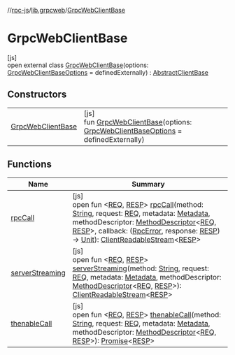 //[rpc-js](../../../index.md)/[lib.grpcweb](../index.md)/[GrpcWebClientBase](index.md)

# GrpcWebClientBase

[js]\
open external class [GrpcWebClientBase](index.md)(options: [GrpcWebClientBaseOptions](../-grpc-web-client-base-options/index.md) = definedExternally) : [AbstractClientBase](../-abstract-client-base/index.md)

## Constructors

| | |
|---|---|
| [GrpcWebClientBase](-grpc-web-client-base.md) | [js]<br>fun [GrpcWebClientBase](-grpc-web-client-base.md)(options: [GrpcWebClientBaseOptions](../-grpc-web-client-base-options/index.md) = definedExternally) |

## Functions

| Name | Summary |
|---|---|
| [rpcCall](../-abstract-client-base/rpc-call.md) | [js]<br>open fun &lt;[REQ](../-abstract-client-base/rpc-call.md), [RESP](../-abstract-client-base/rpc-call.md)&gt; [rpcCall](../-abstract-client-base/rpc-call.md)(method: [String](https://kotlinlang.org/api/latest/jvm/stdlib/kotlin/-string/index.html), request: [REQ](../-abstract-client-base/rpc-call.md), metadata: [Metadata](../-metadata/index.md), methodDescriptor: [MethodDescriptor](../-method-descriptor/index.md)&lt;[REQ](../-abstract-client-base/rpc-call.md), [RESP](../-abstract-client-base/rpc-call.md)&gt;, callback: ([RpcError](../index.md#2067006156%2FClasslikes%2F854961009), response: [RESP](../-abstract-client-base/rpc-call.md)) -&gt; [Unit](https://kotlinlang.org/api/latest/jvm/stdlib/kotlin/-unit/index.html)): [ClientReadableStream](../-client-readable-stream/index.md)&lt;[RESP](../-abstract-client-base/rpc-call.md)&gt; |
| [serverStreaming](../-abstract-client-base/server-streaming.md) | [js]<br>open fun &lt;[REQ](../-abstract-client-base/server-streaming.md), [RESP](../-abstract-client-base/server-streaming.md)&gt; [serverStreaming](../-abstract-client-base/server-streaming.md)(method: [String](https://kotlinlang.org/api/latest/jvm/stdlib/kotlin/-string/index.html), request: [REQ](../-abstract-client-base/server-streaming.md), metadata: [Metadata](../-metadata/index.md), methodDescriptor: [MethodDescriptor](../-method-descriptor/index.md)&lt;[REQ](../-abstract-client-base/server-streaming.md), [RESP](../-abstract-client-base/server-streaming.md)&gt;): [ClientReadableStream](../-client-readable-stream/index.md)&lt;[RESP](../-abstract-client-base/server-streaming.md)&gt; |
| [thenableCall](../-abstract-client-base/thenable-call.md) | [js]<br>open fun &lt;[REQ](../-abstract-client-base/thenable-call.md), [RESP](../-abstract-client-base/thenable-call.md)&gt; [thenableCall](../-abstract-client-base/thenable-call.md)(method: [String](https://kotlinlang.org/api/latest/jvm/stdlib/kotlin/-string/index.html), request: [REQ](../-abstract-client-base/thenable-call.md), metadata: [Metadata](../-metadata/index.md), methodDescriptor: [MethodDescriptor](../-method-descriptor/index.md)&lt;[REQ](../-abstract-client-base/thenable-call.md), [RESP](../-abstract-client-base/thenable-call.md)&gt;): [Promise](https://kotlinlang.org/api/latest/jvm/stdlib/kotlin.js/-promise/index.html)&lt;[RESP](../-abstract-client-base/thenable-call.md)&gt; |

